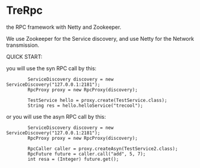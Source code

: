 # TreRpc
the RPC framework with Netty and Zookeeper.

We use Zookeeper for the Service discovery, and use Netty for the Network transmission.

QUICK START:

you will use the syn RPC call by this:
```
		ServiceDiscovery discovery = new ServiceDiscovery("127.0.0.1:2181");
		RpcProxy proxy = new RpcProxy(discovery);
		
		TestService hello = proxy.create(TestService.class);
		String res = hello.helloService("trecool");
```

or you will use the asyn RPC call by this:

```
		ServiceDiscovery discovery = new ServiceDiscovery("127.0.0.1:2181");
		RpcProxy proxy = new RpcProxy(discovery);
    
		RpcCaller caller = proxy.createAsyn(TestService2.class);
		RpcFuture future = caller.call("add", 5, 7);
		int resa = (Integer) future.get();
```

